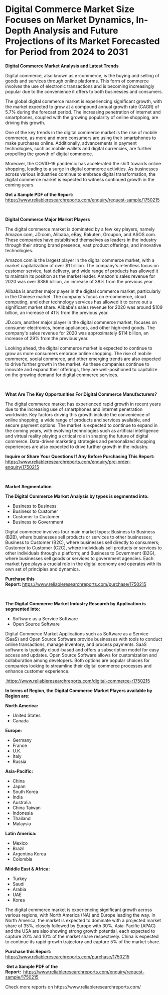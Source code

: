 <p><h1>Digital Commerce Market Size Focuses on Market Dynamics, In-Depth Analysis and Future Projections of its Market Forecasted for Period from 2024 to 2031</h1></p><p><strong>Digital Commerce Market Analysis and Latest Trends</strong></p>
<p><p>Digital commerce, also known as e-commerce, is the buying and selling of goods and services through online platforms. This form of commerce involves the use of electronic transactions and is becoming increasingly popular due to the convenience it offers to both businesses and consumers. </p><p>The global digital commerce market is experiencing significant growth, with the market expected to grow at a compound annual growth rate (CAGR) of 5.7% during the forecast period. The increasing penetration of internet and smartphones, coupled with the growing popularity of online shopping, are driving this growth. </p><p>One of the key trends in the digital commerce market is the rise of mobile commerce, as more and more consumers are using their smartphones to make purchases online. Additionally, advancements in payment technologies, such as mobile wallets and digital currencies, are further propelling the growth of digital commerce. </p><p>Moreover, the COVID-19 pandemic has accelerated the shift towards online shopping, leading to a surge in digital commerce activities. As businesses across various industries continue to embrace digital transformation, the digital commerce market is expected to witness continued growth in the coming years.</p></p>
<p><strong>Get a Sample PDF of the Report:&nbsp;</strong> <a href="https://www.reliableresearchreports.com/enquiry/request-sample/1750215">https://www.reliableresearchreports.com/enquiry/request-sample/1750215</a></p>
<p>&nbsp;</p>
<p><strong>Digital Commerce Major Market Players</strong></p>
<p><p>The digital commerce market is dominated by a few key players, namely Amazon.com, JD.com, Alibaba, eBay, Rakuten, Groupon, and ASOS.com. These companies have established themselves as leaders in the industry through their strong brand presence, vast product offerings, and innovative technologies.</p><p>Amazon.com is the largest player in the digital commerce market, with a market capitalization of over $1 trillion. The company's relentless focus on customer service, fast delivery, and wide range of products has allowed it to maintain its position as the market leader. Amazon's sales revenue for 2020 was over $386 billion, an increase of 38% from the previous year.</p><p>Alibaba is another major player in the digital commerce market, particularly in the Chinese market. The company's focus on e-commerce, cloud computing, and other technology services has allowed it to carve out a significant market share. Alibaba's sales revenue for 2020 was around $109 billion, an increase of 41% from the previous year.</p><p>JD.com, another major player in the digital commerce market, focuses on consumer electronics, home appliances, and other high-end goods. The company's sales revenue for 2020 was approximately $114 billion, an increase of 29% from the previous year.</p><p>Looking ahead, the digital commerce market is expected to continue to grow as more consumers embrace online shopping. The rise of mobile commerce, social commerce, and other emerging trends are also expected to drive further growth in the market. As these companies continue to innovate and expand their offerings, they are well-positioned to capitalize on the growing demand for digital commerce services.</p></p>
<p>&nbsp;</p>
<p><strong>What Are The Key Opportunities For Digital Commerce Manufacturers?</strong></p>
<p><p>The digital commerce market has experienced rapid growth in recent years due to the increasing use of smartphones and internet penetration worldwide. Key factors driving this growth include the convenience of online shopping, a wide range of products and services available, and secure payment options. The market is expected to continue to expand in the coming years, with evolving technologies such as artificial intelligence and virtual reality playing a critical role in shaping the future of digital commerce. Data-driven marketing strategies and personalized shopping experiences are also expected to drive further growth in the industry.</p></p>
<p><strong>Inquire or Share Your Questions If Any Before Purchasing This Report:</strong> <a href="https://www.reliableresearchreports.com/enquiry/pre-order-enquiry/1750215">https://www.reliableresearchreports.com/enquiry/pre-order-enquiry/1750215</a></p>
<p>&nbsp;</p>
<p><strong>Market Segmentation</strong></p>
<p><strong>The Digital Commerce Market Analysis by types is segmented into:</strong></p>
<p><ul><li>Business to Business</li><li>Business to Customer</li><li>Customer to Customer</li><li>Business to Government</li></ul></p>
<p><p>Digital commerce involves four main market types: Business to Business (B2B), where businesses sell products or services to other businesses; Business to Customer (B2C), where businesses sell directly to consumers; Customer to Customer (C2C), where individuals sell products or services to other individuals through a platform; and Business to Government (B2G), where businesses sell goods or services to government agencies. Each market type plays a crucial role in the digital economy and operates with its own set of principles and dynamics.</p></p>
<p><strong>Purchase this Report:&nbsp;</strong><a href="https://www.reliableresearchreports.com/purchase/1750215">https://www.reliableresearchreports.com/purchase/1750215</a></p>
<p>&nbsp;</p>
<p><strong>The Digital Commerce Market Industry Research by Application is segmented into:</strong></p>
<p><ul><li>Software as a Service Software</li><li>Open Source Software</li></ul></p>
<p><p>Digital Commerce Market Applications such as Software as a Service (SaaS) and Open Source Software provide businesses with tools to conduct online transactions, manage inventory, and process payments. SaaS software is typically cloud-based and offers a subscription model for easy access and updates. Open Source Software allows for customization and collaboration among developers. Both options are popular choices for companies looking to streamline their digital commerce processes and enhance customer experience.</p></p>
<p><a href="https://www.reliableresearchreports.com/digital-commerce-r1750215">&nbsp;https://www.reliableresearchreports.com/digital-commerce-r1750215</a></p>
<p><strong>In terms of Region, the Digital Commerce Market Players available by Region are:</strong></p>
<p>
    <p> <strong> North America: </strong>
        <ul>
            <li>United States</li>
            <li>Canada</li>
        </ul>
        </p> 
    <p> <strong> Europe: </strong>
        <ul>
            <li>Germany</li>
            <li>France</li>
            <li>U.K.</li>
            <li>Italy</li>
            <li>Russia</li>
        </ul>
        </p> 
    <p> <strong> Asia-Pacific: </strong>
        <ul>
            <li>China</li>
            <li>Japan</li>
            <li>South Korea</li>
            <li>India</li>
            <li>Australia</li>
            <li>China Taiwan</li>
            <li>Indonesia</li>
            <li>Thailand</li>
            <li>Malaysia</li>
        </ul>
        </p> 
    <p> <strong> Latin America: </strong>
        <ul>
            <li>Mexico</li>
            <li>Brazil</li>
            <li>Argentina Korea</li>
            <li>Colombia</li>
        </ul>
        </p> 
    <p> <strong> Middle East & Africa: </strong>
        <ul>
            <li>Turkey</li>
            <li>Saudi</li>
            <li>Arabia</li>
            <li>UAE</li>
            <li>Korea</li>
        </ul>
    </p>
    </p>
<p><p>The digital commerce market is experiencing significant growth across various regions, with North America (NA) and Europe leading the way. In North America, the market is expected to dominate with a projected market share of 35%, closely followed by Europe with 30%. Asia-Pacific (APAC) and the USA are also showing strong growth potential, each expected to capture 20% and 10% of the market share respectively. China is expected to continue its rapid growth trajectory and capture 5% of the market share.</p></p>
<p><strong>Purchase this Report: </strong><a href="https://www.reliableresearchreports.com/purchase/1750215">https://www.reliableresearchreports.com/purchase/1750215</a></p>
<p>&nbsp;<strong>Get a Sample PDF of the Report:&nbsp;&nbsp;</strong><a href="https://www.reliableresearchreports.com/enquiry/request-sample/1750215">https://www.reliableresearchreports.com/enquiry/request-sample/1750215</a></p>
<p><strong></strong></p>
<p>Check more reports on https://www.reliableresearchreports.com/</p>